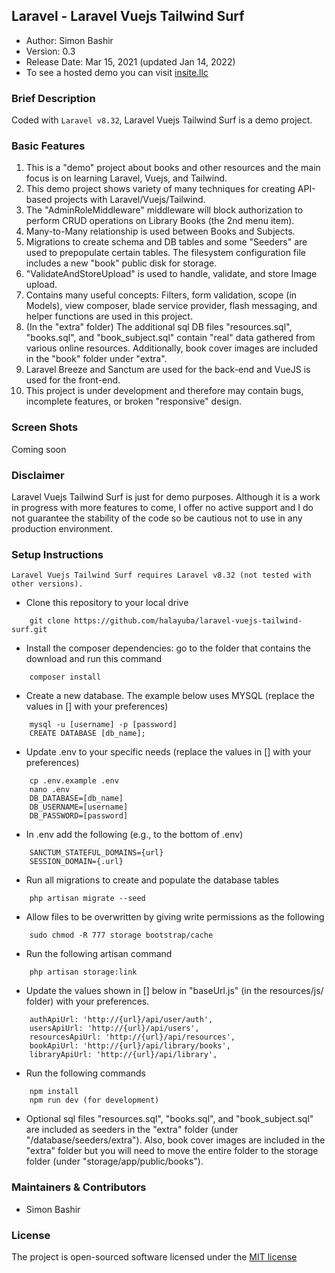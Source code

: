## Laravel - Laravel Vuejs Tailwind Surf

- Author: Simon Bashir
- Version: 0.3
- Release Date: Mar 15, 2021 (updated Jan 14, 2022)
- To see a hosted demo you can visit [insite.llc](http://insite.llc)

### Brief Description
Coded with `Laravel v8.32`, Laravel Vuejs Tailwind Surf is a demo project.

### Basic Features
1. This is a "demo" project about books and other resources and the main focus is on learning Laravel, Vuejs, and Tailwind.
2. This demo project shows variety of many techniques for creating API-based projects with Laravel/Vuejs/Tailwind.
3. The "AdminRoleMiddleware" middleware will block authorization to perform CRUD operations on Library Books (the 2nd menu item).
4. Many-to-Many relationship is used between Books and Subjects.
5. Migrations to create schema and DB tables and some "Seeders" are used to prepopulate certain tables. The filesystem configuration file includes a new "book" public disk for storage.
6. "ValidateAndStoreUpload" is used to handle, validate, and store Image upload.
7. Contains many useful concepts: Filters, form validation, scope (in Models), view composer, blade service provider, flash messaging, and helper functions are used in this project.
8. (In the "extra" folder) The additional sql DB files "resources.sql", "books.sql", and "book_subject.sql" contain "real" data gathered from various online resources.  Additionally, book cover images are included in the "book" folder under "extra".
9. Laravel Breeze and Sanctum are used for the back-end and VueJS is used for the front-end.
10. This project is under development and therefore may contain bugs, incomplete features, or broken "responsive" design.

### Screen Shots
Coming soon

### Disclaimer
Laravel Vuejs Tailwind Surf is just for demo purposes. Although it is a work in progress with more features to come, I offer no active support and I do not guarantee the stability of the code so be cautious not to use in any production environment.

### Setup Instructions
```
Laravel Vuejs Tailwind Surf requires Laravel v8.32 (not tested with other versions).
```

* Clone this repository to your local drive
~~~
    git clone https://github.com/halayuba/laravel-vuejs-tailwind-surf.git
~~~
* Install the composer dependencies: go to the folder that contains the download and run this command
~~~
    composer install
~~~
* Create a new database. The example below uses MYSQL (replace the values in [] with your preferences)
~~~
    mysql -u [username] -p [password]
    CREATE DATABASE [db_name];
~~~
* Update .env to your specific needs (replace the values in [] with your preferences)
~~~
    cp .env.example .env
    nano .env
    DB_DATABASE=[db_name]
    DB_USERNAME=[username]
    DB_PASSWORD=[password]
~~~
* In .env add the following (e.g., to the bottom of .env)
~~~
    SANCTUM_STATEFUL_DOMAINS={url}
    SESSION_DOMAIN={.url}
~~~
* Run all migrations to create and populate the database tables
~~~
    php artisan migrate --seed
~~~
* Allow files to be overwritten by giving write permissions as the following
~~~
    sudo chmod -R 777 storage bootstrap/cache
~~~
* Run the following artisan command
~~~
    php artisan storage:link
~~~
* Update the values shown in [] below in "baseUrl.js" (in the resources/js/ folder) with your preferences.
~~~
    authApiUrl: 'http://{url}/api/user/auth',
    usersApiUrl: 'http://{url}/api/users',
    resourcesApiUrl: 'http://{url}/api/resources',
    bookApiUrl: 'http://{url}/api/library/books',
    libraryApiUrl: 'http://{url}/api/library',
~~~
* Run the following commands
~~~
    npm install
    npm run dev (for development)
~~~
* Optional sql files "resources.sql", "books.sql", and "book_subject.sql" are included as seeders in the "extra" folder (under "/database/seeders/extra").  Also, book cover images are included in the "extra" folder but you will need to move the entire folder to the storage folder (under "storage/app/public/books").


### Maintainers & Contributors
- Simon Bashir

### License
The project is open-sourced software licensed under the [MIT license](http://opensource.org/licenses/MIT)
